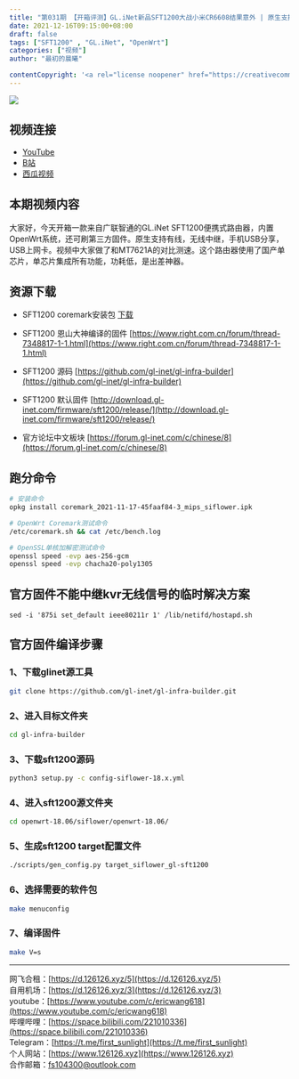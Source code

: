 ```yaml
---
title: "第031期 【开箱评测】GL.iNet新品SFT1200大战小米CR6608结果意外 | 原生支持手机热点分享 USB上网模块 轻量NAS| 小巧便携OpenWrt系统"
date: 2021-12-16T09:15:00+08:00
draft: false
tags: ["SFT1200" , "GL.iNet", "OpenWrt"]
categories: ["视频"]
author: "最初的晨曦"

contentCopyright: '<a rel="license noopener" href="https://creativecommons.org/licenses/by-nc-sa/4.0/deed.zh" target="_blank">本文章采用 CC BY-NC-SA 4.0 许可协议</a>'
---
```


![](../../images/031/0.jpg)
	
## 视频连接
- [YouTube](https://www.youtube.com/watch?v=8y_ey90Tvw0)
- [B站](https://www.bilibili.com/video/BV1vr4y1D7AK/)
- [西瓜视频](https://www.ixigua.com/7042124826068124167)

## 本期视频内容

大家好，今天开箱一款来自广联智通的GL.iNet SFT1200便携式路由器，内置OpenWrt系统，还可刷第三方固件。原生支持有线，无线中继，手机USB分享，USB上网卡。视频中大家做了和MT7621A的对比测速。这个路由器使用了国产单芯片，单芯片集成所有功能，功耗低，是出差神器。

## 资源下载

- SFT1200 coremark安装包
[下载](../../images/031/coremark_2021-11-17-45faaf84-3_mips_siflower.ipk)

- SFT1200 恩山大神编译的固件
[https://www.right.com.cn/forum/thread-7348817-1-1.html](https://www.right.com.cn/forum/thread-7348817-1-1.html)

- SFT1200 源码 [https://github.com/gl-inet/gl-infra-builder](https://github.com/gl-inet/gl-infra-builder)
- SFT1200 默认固件 [http://download.gl-inet.com/firmware/sft1200/release/](http://download.gl-inet.com/firmware/sft1200/release/)
- 官方论坛中文板块 [https://forum.gl-inet.com/c/chinese/8](https://forum.gl-inet.com/c/chinese/8)


## 跑分命令

```bash
# 安装命令
opkg install coremark_2021-11-17-45faaf84-3_mips_siflower.ipk

# OpenWrt Coremark测试命令
/etc/coremark.sh && cat /etc/bench.log

# OpenSSL单核加解密测试命令
openssl speed -evp aes-256-gcm
openssl speed -evp chacha20-poly1305
```

## 官方固件不能中继kvr无线信号的临时解决方案

```
sed -i '875i set_default ieee80211r 1' /lib/netifd/hostapd.sh
```

## 官方固件编译步骤

### 1、下载glinet源工具

```bash
git clone https://github.com/gl-inet/gl-infra-builder.git
```

### 2、进入目标文件夹

```bash
cd gl-infra-builder
```

### 3、下载sft1200源码

```bash
python3 setup.py -c config-siflower-18.x.yml
```

### 4、进入sft1200源文件夹

```bash
cd openwrt-18.06/siflower/openwrt-18.06/
```

### 5、生成sft1200 target配置文件

```bash
./scripts/gen_config.py target_siflower_gl-sft1200
```

### 6、选择需要的软件包

```bash
make menuconfig
```

### 7、编译固件

```bash
make V=s
```


---

网飞合租：[https://d.126126.xyz/5](https://d.126126.xyz/5)  
自用机场：[https://d.126126.xyz/3](https://d.126126.xyz/3)  
youtube：[https://www.youtube.com/c/ericwang618](https://www.youtube.com/c/ericwang618)  
哔哩哔哩：[https://space.bilibili.com/221010336](https://space.bilibili.com/221010336)  
Telegram：[https://t.me/first_sunlight](https://t.me/first_sunlight)  
个人网站：[https://www.126126.xyz](https://www.126126.xyz)  
合作邮箱：fs104300@outlook.com